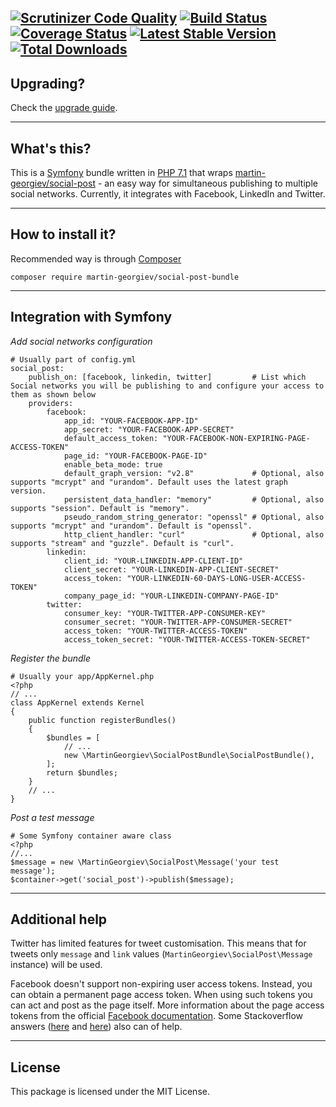 [![Scrutinizer Code Quality](https://scrutinizer-ci.com/g/martin-georgiev/social-post-bundle/badges/quality-score.png)](https://scrutinizer-ci.com/g/martin-georgiev/social-post-bundle/?branch=master)
[![Build Status](https://api.travis-ci.org/martin-georgiev/social-post-bundle.svg?branch=master)](https://www.travis-ci.org/martin-georgiev/social-post-bundle)
[![Coverage Status](https://coveralls.io/repos/github/martin-georgiev/social-post-bundle/badge.svg?branch=master)](https://coveralls.io/github/martin-georgiev/social-post-bundle?branch=master)
[![Latest Stable Version](https://poser.pugx.org/martin-georgiev/social-post-bundle/version)](https://packagist.org/packages/martin-georgiev/social-post-bundle)
[![Total Downloads](https://poser.pugx.org/martin-georgiev/social-post-bundle/downloads)](https://packagist.org/packages/martin-georgiev/social-post-bundle)
----
## Upgrading?
Check the [upgrade guide](UPGRADE-GUIDE.md).


----
## What's this?
This is a [Symfony](https://www.symfony.com) bundle written in [PHP 7.1](https://secure.php.net/manual/en/migration71.new-features.php) that wraps [martin-georgiev/social-post](https://github.com/martin-georgiev/social-post) - an easy way for simultaneous publishing to multiple social networks. Currently, it integrates with Facebook, LinkedIn and Twitter.


----
## How to install it?
Recommended way is through [Composer](https://getcomposer.org/download/)

    composer require martin-georgiev/social-post-bundle
    

----
## Integration with Symfony
*Add social networks configuration*

    # Usually part of config.yml
    social_post:
        publish_on: [facebook, linkedin, twitter]         # List which Social networks you will be publishing to and configure your access to them as shown below
        providers:
            facebook:
                app_id: "YOUR-FACEBOOK-APP-ID"
                app_secret: "YOUR-FACEBOOK-APP-SECRET"
                default_access_token: "YOUR-FACEBOOK-NON-EXPIRING-PAGE-ACCESS-TOKEN"
                page_id: "YOUR-FACEBOOK-PAGE-ID"
                enable_beta_mode: true
                default_graph_version: "v2.8"             # Optional, also supports "mcrypt" and "urandom". Default uses the latest graph version.
                persistent_data_handler: "memory"         # Optional, also supports "session". Default is "memory".
                pseudo_random_string_generator: "openssl" # Optional, also supports "mcrypt" and "urandom". Default is "openssl".
                http_client_handler: "curl"               # Optional, also supports "stream" and "guzzle". Default is "curl".
            linkedin:
                client_id: "YOUR-LINKEDIN-APP-CLIENT-ID"
                client_secret: "YOUR-LINKEDIN-APP-CLIENT-SECRET"
                access_token: "YOUR-LINKEDIN-60-DAYS-LONG-USER-ACCESS-TOKEN"
                company_page_id: "YOUR-LINKEDIN-COMPANY-PAGE-ID"
            twitter:
                consumer_key: "YOUR-TWITTER-APP-CONSUMER-KEY"
                consumer_secret: "YOUR-TWITTER-APP-CONSUMER-SECRET"
                access_token: "YOUR-TWITTER-ACCESS-TOKEN"
                access_token_secret: "YOUR-TWITTER-ACCESS-TOKEN-SECRET"

*Register the bundle*

    # Usually your app/AppKernel.php
    <?php
    // ...
    class AppKernel extends Kernel
    {
        public function registerBundles()
        {
            $bundles = [
                // ...
                new \MartinGeorgiev\SocialPostBundle\SocialPostBundle(),
            ];
            return $bundles;
        }
        // ...
    }

*Post a test message*
    
    # Some Symfony container aware class
    <?php
    //...
    $message = new \MartinGeorgiev\SocialPost\Message('your test message');
    $container->get('social_post')->publish($message);
    
----
## Additional help
Twitter has limited features for tweet customisation. This means that for tweets only `message` and `link` values (`MartinGeorgiev\SocialPost\Message` instance) will be used.

Facebook doesn't support non-expiring user access tokens. Instead, you can obtain a permanent page access token. When using such tokens you can act and post as the page itself. More information about the page access tokens from the official [Facebook documentation](https://developers.facebook.com/docs/facebook-login/access-tokens/expiration-and-extension#extendingpagetokens). Some Stackoverflow answers ([here](https://stackoverflow.com/a/21927690/3425372) and [here](https://stackoverflow.com/a/28418469/3425372)) also can of help. 

----
## License
This package is licensed under the MIT License.
